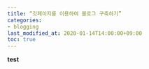 ```yaml
---
title: “깃페이지를 이용하여 블로그 구축하기”
categories:
- blogging
last_modified_at: 2020-01-14T14:00:00+09:00
toc: true
---
```


**test**